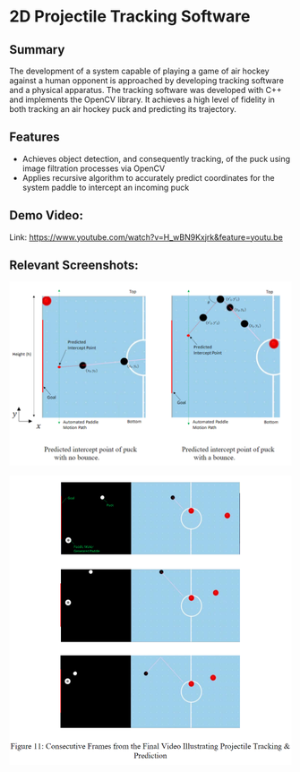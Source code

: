 # 2D Projectile Tracking Software
## Summary
The development of a system capable of playing a game of air hockey against a human opponent is approached by developing tracking software and a physical apparatus. The tracking software was developed with C++ and implements the OpenCV library. It achieves a high level of fidelity in both tracking an air hockey puck and predicting its trajectory. 

## Features
* Achieves object detection, and consequently tracking, of the puck using image filtration processes via OpenCV
* Applies recursive algorithm to accurately predict coordinates for the system paddle to intercept an incoming puck 


## Demo Video:
Link: https://www.youtube.com/watch?v=H_wBN9Kxjrk&feature=youtu.be

## Relevant Screenshots:

![](onlypic1.png)

![](onlypic.png)


